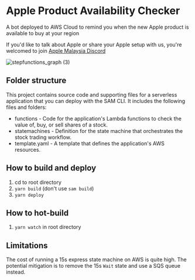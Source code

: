 # Apple Product Availability Checker
A bot deployed to AWS Cloud to remind you when the new Apple product is available to buy at your region

If you'd like to talk about Apple or share your Apple setup with us, you're welcomed to join [Apple Malaysia Discord](discord.gg/bmcrbupgbd)

![stepfunctions_graph (3)](https://user-images.githubusercontent.com/762914/143175750-dda2f3d6-bb8d-4e94-a437-2a261c8f6bf8.png)


## Folder structure
This project contains source code and supporting files for a serverless application that you can deploy with the SAM CLI. It includes the following files and folders:

- functions - Code for the application's Lambda functions to check the value of, buy, or sell shares of a stock.
- statemachines - Definition for the state machine that orchestrates the stock trading workflow.
- template.yaml - A template that defines the application's AWS resources.

## How to build and deploy
1. cd to root directory
2. `yarn build` (don't use `sam build`)
3. `yarn deploy`

## How to hot-build
1. `yarn watch` in root directory

## Limitations
The cost of running a 15s express state machine on AWS is quite high. The potential mitigation is to remove the 15s `Wait` state and use a SQS queue instead.

